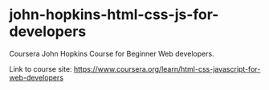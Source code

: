 # john-hopkins-html-css-js-for-developers

Coursera John Hopkins Course for Beginner Web developers.

Link to course site: https://www.coursera.org/learn/html-css-javascript-for-web-developers 
